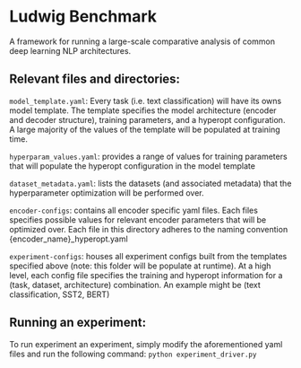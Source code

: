 # Ludwig Benchmark
A framework for running a large-scale comparative analysis of common deep learning NLP architectures.

## **Relevant files and directories:**
`model_template.yaml`: Every task (i.e. text classification) will have its owns model template. The template specifies the model architecture (encoder and decoder structure), training parameters, and a hyperopt configuration. A large majority of the values of the template will be populated at training time.

`hyperparam_values.yaml`: provides a range of values for training parameters that will populate the hyperopt configuration in the model template

`dataset_metadata.yaml`: lists the datasets (and associated metadata) that the hyperparameter optimization will be performed over.

`encoder-configs`: contains all encoder specific yaml files. Each files specifies possible values for relevant encoder parameters that will be optimized over. Each file in this directory adheres to the naming convention {encoder_name}_hyperopt.yaml

`experiment-configs`: houses all experiment configs built from the templates specified above (note: this folder will be populate at runtime). At a high level, each config file specifies the training and hyperopt information for a (task, dataset, architecture) combination. An example might be (text classification, SST2, BERT)

## **Running an experiment:**


To run experiment an experiment, simply modify the aforementioned yaml files and run the following command:
 `python experiment_driver.py` 


